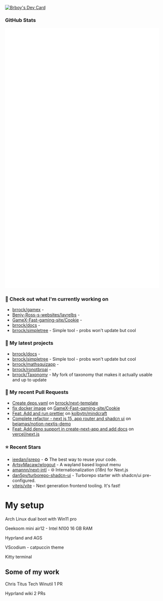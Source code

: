 <a href="https://app.daily.dev/brboy"><img src="https://api.daily.dev/devcards/v2/4Od30842NXiIC3it6dfHG.png?r=60c&type=default" width="356" alt="Brboy's Dev Card"/></a>
### GitHub Stats

<p align="left"><img src="https://raw.githubusercontent.com/brrock/brrock/main/github-metrics.svg" /></p>

### 👷 Check out what I'm currently working on

- [brrock/gamex](https://github.com/brrock/gamex) - 
- [Benjy-Ross-s-websites/lavrelbs](https://github.com/Benjy-Ross-s-websites/lavrelbs) - 
- [GameX-Fast-gaming-site/Cookie](https://github.com/GameX-Fast-gaming-site/Cookie) - 
- [brrock/docs](https://github.com/brrock/docs) - 
- [brrock/simpletree](https://github.com/brrock/simpletree) - Simple tool - probs won&#39;t update but cool
### 🌱 My latest projects

- [brrock/docs](https://github.com/brrock/docs) - 
- [brrock/simpletree](https://github.com/brrock/simpletree) - Simple tool - probs won&#39;t update but cool
- [brrock/mathsquizapp](https://github.com/brrock/mathsquizapp) - 
- [brrock/ronotbroai](https://github.com/brrock/ronotbroai) - 
- [brrock/Taxonomy](https://github.com/brrock/Taxonomy) - My fork of taxonomy that makes it actually usable and up to update 
### 🔨 My recent Pull Requests

- [Create deps.yaml](https://github.com/brrock/next-template/pull/1) on [brrock/next-template](https://github.com/brrock/next-template)
- [fix docker image](https://github.com/GameX-Fast-gaming-site/Cookie/pull/1) on [GameX-Fast-gaming-site/Cookie](https://github.com/GameX-Fast-gaming-site/Cookie)
- [Feat: Add and run  prettier](https://github.com/kolbytn/mindcraft/pull/332) on [kolbytn/mindcraft](https://github.com/kolbytn/mindcraft)
- [Complete refactor - next js 15, app router and shadcn ui](https://github.com/bejamas/notion-nextjs-demo/pull/1) on [bejamas/notion-nextjs-demo](https://github.com/bejamas/notion-nextjs-demo)
- [Feat: Add deno support in create-next-app and add docs](https://github.com/vercel/next.js/pull/71396) on [vercel/next.js](https://github.com/vercel/next.js)
### ⭐ Recent Stars

- [ieedan/jsrepo](https://github.com/ieedan/jsrepo) - ♻️ The best way to reuse your code.
- [ArtsyMacaw/wlogout](https://github.com/ArtsyMacaw/wlogout) - A wayland based logout menu
- [amannn/next-intl](https://github.com/amannn/next-intl) - 🌐 Internationalization (i18n) for Next.js 
- [dan5py/turborepo-shadcn-ui](https://github.com/dan5py/turborepo-shadcn-ui) - Turborepo starter with shadcn/ui pre-configured.
- [vitejs/vite](https://github.com/vitejs/vite) - Next generation frontend tooling. It&#39;s fast!
# My setup

Arch Linux dual boot with Win11 pro

Geekoom mini air12 - Intel N100 16 GB RAM

Hyprland and AGS 

VScodium - catpuccin theme

Kitty terminal

## Some of my work

Chris Titus Tech Winutil 1 PR

Hyprland wiki 2 PRs

